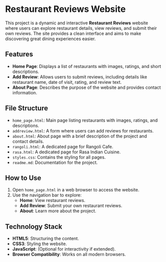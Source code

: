 # Restaurant Reviews Website

This project is a dynamic and interactive **Restaurant Reviews** website where users can explore restaurant details, view reviews, and submit their own reviews. The site provides a clean interface and aims to make discovering great dining experiences easier.

## Features

- **Home Page**: Displays a list of restaurants with images, ratings, and short descriptions.
- **Add Review**: Allows users to submit reviews, including details like restaurant name, date of visit, rating, and review text.
- **About Page**: Describes the purpose of the website and provides contact information.

## File Structure

- `home_page.html`: Main page listing restaurants with images, ratings, and descriptions.
- `addreview.html`: A form where users can add reviews for restaurants.
- `about.html`: About page with a brief description of the project and contact details.
- `rangoli.html`: A dedicated page for Rangoli Cafe.
- `rasa.html`: A dedicated page for Rasa Indian Cuisine.
- `styles.css`: Contains the styling for all pages.
- `readme.md`: Documentation for the project.

## How to Use

1. Open `home_page.html` in a web browser to access the website.
2. Use the navigation bar to explore:
   - **Home**: View restaurant reviews.
   - **Add Review**: Submit your own restaurant reviews.
   - **About**: Learn more about the project.

## Technology Stack

- **HTML5**: Structuring the content.
- **CSS3**: Styling the website.
- **JavaScript**: (Optional for interactivity if extended).
- **Browser Compatibility**: Works on all modern browsers.

